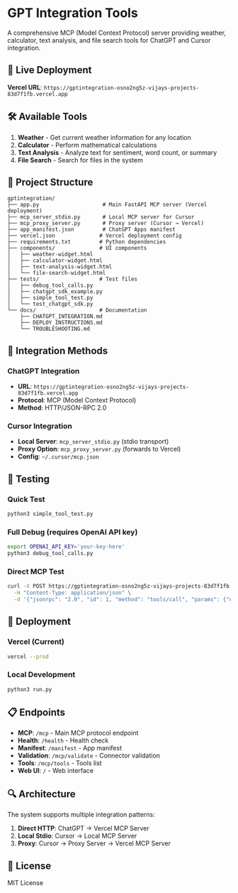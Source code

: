 # GPT Integration Tools

A comprehensive MCP (Model Context Protocol) server providing weather, calculator, text analysis, and file search tools for ChatGPT and Cursor integration.

## 🚀 Live Deployment

**Vercel URL**: `https://gptintegration-osno2ng5z-vijays-projects-83d7f1fb.vercel.app`

## 🛠️ Available Tools

1. **Weather** - Get current weather information for any location
2. **Calculator** - Perform mathematical calculations
3. **Text Analysis** - Analyze text for sentiment, word count, or summary
4. **File Search** - Search for files in the system

## 📁 Project Structure

```
gptintegration/
├── app.py                    # Main FastAPI MCP server (Vercel deployment)
├── mcp_server_stdio.py       # Local MCP server for Cursor
├── mcp_proxy_server.py       # Proxy server (Cursor → Vercel)
├── app_manifest.json         # ChatGPT Apps manifest
├── vercel.json              # Vercel deployment config
├── requirements.txt         # Python dependencies
├── components/              # UI components
│   ├── weather-widget.html
│   ├── calculator-widget.html
│   ├── text-analysis-widget.html
│   └── file-search-widget.html
├── tests/                   # Test files
│   ├── debug_tool_calls.py
│   ├── chatgpt_sdk_example.py
│   ├── simple_tool_test.py
│   └── test_chatgpt_sdk.py
└── docs/                    # Documentation
    ├── CHATGPT_INTEGRATION.md
    ├── DEPLOY_INSTRUCTIONS.md
    └── TROUBLESHOOTING.md
```

## 🔧 Integration Methods

### ChatGPT Integration
- **URL**: `https://gptintegration-osno2ng5z-vijays-projects-83d7f1fb.vercel.app`
- **Protocol**: MCP (Model Context Protocol)
- **Method**: HTTP/JSON-RPC 2.0

### Cursor Integration
- **Local Server**: `mcp_server_stdio.py` (stdio transport)
- **Proxy Option**: `mcp_proxy_server.py` (forwards to Vercel)
- **Config**: `~/.cursor/mcp.json`

## 🧪 Testing

### Quick Test
```bash
python3 simple_tool_test.py
```

### Full Debug (requires OpenAI API key)
```bash
export OPENAI_API_KEY='your-key-here'
python3 debug_tool_calls.py
```

### Direct MCP Test
```bash
curl -X POST https://gptintegration-osno2ng5z-vijays-projects-83d7f1fb.vercel.app/mcp \
  -H "Content-Type: application/json" \
  -d '{"jsonrpc": "2.0", "id": 1, "method": "tools/call", "params": {"name": "weather", "arguments": {"location": "New York"}}}'
```

## 🚀 Deployment

### Vercel (Current)
```bash
vercel --prod
```

### Local Development
```bash
python3 run.py
```

## 📋 Endpoints

- **MCP**: `/mcp` - Main MCP protocol endpoint
- **Health**: `/health` - Health check
- **Manifest**: `/manifest` - App manifest
- **Validation**: `/mcp/validate` - Connector validation
- **Tools**: `/mcp/tools` - Tools list
- **Web UI**: `/` - Web interface

## 🔍 Architecture

The system supports multiple integration patterns:

1. **Direct HTTP**: ChatGPT → Vercel MCP Server
2. **Local Stdio**: Cursor → Local MCP Server
3. **Proxy**: Cursor → Proxy Server → Vercel MCP Server

## 📝 License

MIT License